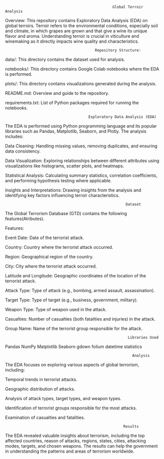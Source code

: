 
                                                     Global Terroir Analysis

Overview:
This repository contains Exploratory Data Analysis (EDA) on global terroirs.
Terroir refers to the environmental conditions, especially soil and climate, in which grapes are grown and that give a wine its unique flavor and aroma. Understanding terroir is crucial in viticulture and winemaking as it directly impacts wine quality and characteristics.
                                             
                                             Repository Structure:
data/: This directory contains the dataset used for analysis.

notebooks/: This directory contains Google Colab notebooks where the EDA is performed.

plots/: This directory contains visualizations generated during the analysis.

README.md: Overview and guide to the repository.

requirements.txt: List of Python packages required for running the notebooks.

                                          Exploratory Data Analysis (EDA)
The EDA is performed using Python programming language and its popular libraries such as Pandas, Matplotlib, Seaborn, and Plotly. The analysis includes:


Data Cleaning: Handling missing values, removing duplicates, and ensuring data consistency.

Data Visualization: Exploring relationships between different attributes using visualizations like histograms, scatter plots, and heatmaps.

Statistical Analysis: Calculating summary statistics, correlation coefficients, and performing hypothesis testing where applicable.

Insights and Interpretations: Drawing insights from the analysis and identifying key factors influencing terroir characteristics.

                                                           Dataset
The Global Terrorism Database (GTD) contains the following features(Atributes).

Features:

Event Date: Date of the terrorist attack.

Country: Country where the terrorist attack occurred.

Region: Geographical region of the country.

City: City where the terrorist attack occurred.

Latitude and Longitude: Geographic coordinates of the location of the terrorist attack.

Attack Type: Type of attack (e.g., bombing, armed assault, assassination).

Target Type: Type of target (e.g., business, government, military).

Weapon Type: Type of weapon used in the attack.

Casualties: Number of casualties (both fatalities and injuries) in the attack.

Group Name: Name of the terrorist group responsible for the attack.

                                                            Libraries Used
Pandas
NumPy
Matplotlib
Seaborn
gdown
folium
datetime
statistics

                                                              Analysis
The EDA focuses on exploring various aspects of global terrorism, including:

Temporal trends in terrorist attacks.

Geographic distribution of attacks.

Analysis of attack types, target types, and weapon types.

Identification of terrorist groups responsible for the most attacks.

Examination of casualties and fatalities.

                                                          Results
The EDA revealed valuable insights about terrorism, including the top affected countries, reason of attacks, regions, states, cities, attacking modes, targets,  and chosen weapons. 
The results can help the government in understanding the patterns and areas of terrorism worldwide.
